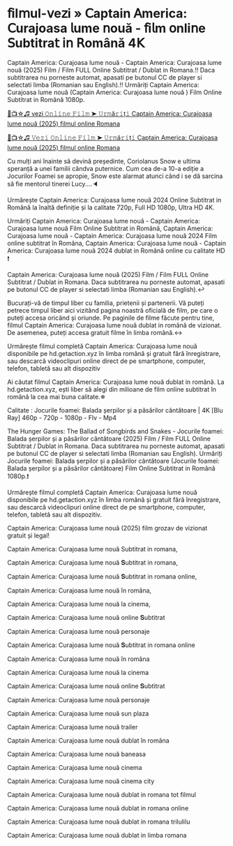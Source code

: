 # 𝖿il𝗆ul-𝗏e𝗓i » 𝖢aptain 𝖠merica: 𝖢urajoasa 𝗅ume 𝗇ouă - 𝖿i𝗅m 𝗈nli𝗇e 𝖲ubtitra𝗍 𝗂𝗇 𝖱omână 4𝖪

Captain America: Curajoasa lume nouă - Captain America: Curajoasa lume nouă (2025) Film / Film FULL Online Subtitrat / Dublat in Romana.‼️ Daca subtitrarea nu porneste automat, apasati pe butonul CC de player si selectati limba (Romanian sau English).‼️ Urmăriți Captain America: Curajoasa lume nouă (Captain America: Curajoasa lume nouă ) Film Online Subtitrat in Română 1080p.

[🔀📺☆♫ vezi 𝙾𝚗𝚕𝚒𝚗𝚎 𝙵𝚒𝚕𝚖 ➤ 𝚄𝚛𝚖ă𝚛𝚒ț𝚒 Captain America: Curajoasa lume nouă (2025) filmul online Romana](https://tinyurl.com/jrye58sk)

[🔀📺☆♫ 𝚅𝚎𝚣𝚒 𝙾𝚗𝚕𝚒𝚗𝚎 𝙵𝚒𝚕𝚖 ➤ 𝚄𝚛𝚖ă𝚛𝚒ț𝚒 Captain America: Curajoasa lume nouă (2025) filmul online Romana](https://tinyurl.com/jrye58sk)

Cu mulți ani înainte să devină președinte, Coriolanus Snow e ultima speranță a unei familii cândva puternice. Cum cea de-a 10-a ediție a Jocurilor Foamei se apropie, Snow este alarmat atunci când i se dă sarcina să fie mentorul tinerei Lucy....🔈

Urmărește Captain America: Curajoasa lume nouă 2024 Online Subtitrat in Română la înaltă definiție și la calitate 720p, Full HD 1080p, Ultra HD 4K.

Urmăriți Captain America: Curajoasa lume nouă - Captain America: Curajoasa lume nouă Film Online Subtitrat in Română, Captain America: Curajoasa lume nouă - Captain America: Curajoasa lume nouă 2024 Film online subtitrat în Româna, Captain America: Curajoasa lume nouă - Captain America: Curajoasa lume nouă 2024 dublat in Română online cu calitate HD️ ❗️

Captain America: Curajoasa lume nouă (2025) Film / Film FULL Online Subtitrat / Dublat in Romana. Daca subtitrarea nu porneste automat, apasati pe butonul CC de player si selectati limba (Romanian sau English).↩️

Bucurați-vă de timpul liber cu familia, prietenii și partenerii. Vă puteți petrece timpul liber aici vizitând pagina noastră oficială de film, pe care o puteți accesa oricând și oriunde. Pe paginile de filme făcute pentru tine, filmul Captain America: Curajoasa lume nouă dublat in română de vizionat. De asemenea, puteți accesa gratuit filme în limba română.↔️

Urmărește filmul completă Captain America: Curajoasa lume nouă disponibile pe hd.getaction.xyz în limba română și gratuit fără înregistrare, sau descarcă videoclipuri online direct de pe smartphone, computer, telefon, tabletă sau alt dispozitiv 

Ai căutat filmul Captain America: Curajoasa lume nouă dublat in română. La hd.getaction.xyz, ești liber să alegi din milioane de film online subtitrat în română la cea mai buna calitate.✵

Calitate : Jocurile foamei: Balada șerpilor și a păsărilor cântătoare | 4K [Blu Ray] 460p - 720p - 1080p - Flv - Mp4

The Hunger Games: The Ballad of Songbirds and Snakes - Jocurile foamei: Balada șerpilor și a păsărilor cântătoare (2025) Film / Film FULL Online Subtitrat / Dublat in Romana. Daca subtitrarea nu porneste automat, apasati pe butonul CC de player si selectati limba (Romanian sau English). Urmăriți Jocurile foamei: Balada șerpilor și a păsărilor cântătoare (Jocurile foamei: Balada șerpilor și a păsărilor cântătoare) Film Online Subtitrat in Română 1080p.❗️

Urmărește filmul completă Captain America: Curajoasa lume nouă disponibile pe hd.getaction.xyz în limba română și gratuit fără înregistrare, sau descarcă videoclipuri online direct de pe smartphone, computer, telefon, tabletă sau alt dispozitiv.

Captain America: Curajoasa lume nouă (2025) film grozav de vizionat gratuit și legal!

Captain America: Curajoasa lume nouă Subtitrat in romana,

Captain America: Curajoasa lume nouă 𝐒ubtitrat in romana,

Captain America: Curajoasa lume nouă 𝐒ubtitrat in romana online,

Captain America: Curajoasa lume nouă în româna,

Captain America: Curajoasa lume nouă la cinema,

Captain America: Curajoasa lume nouă online 𝐒ubtitrat

Captain America: Curajoasa lume nouă personaje

Captain America: Curajoasa lume nouă 𝐒ubtitrat in romana online

Captain America: Curajoasa lume nouă în româna

Captain America: Curajoasa lume nouă la cinema

Captain America: Curajoasa lume nouă online 𝐒ubtitrat

Captain America: Curajoasa lume nouă personaje

Captain America: Curajoasa lume nouă sun plaza

Captain America: Curajoasa lume nouă trailer

Captain America: Curajoasa lume nouă dublat în româna

Captain America: Curajoasa lume nouă baneasa

Captain America: Curajoasa lume nouă cinema

Captain America: Curajoasa lume nouă cinema city

Captain America: Curajoasa lume nouă dublat in romana tot filmul

Captain America: Curajoasa lume nouă dublat in romana online

Captain America: Curajoasa lume nouă dublat in romana trilulilu

Captain America: Curajoasa lume nouă dublat in limba romana
